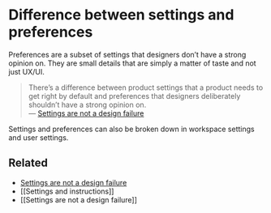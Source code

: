 # Difference between settings and preferences 

Preferences are a subset of settings that designers don’t have a strong opinion on. They are small details that are simply a matter of taste and not just UX/UI.

> There’s a difference between product settings that a product needs to get right by default and preferences that designers deliberately shouldn’t have a strong opinion on.\
> — [Settings are not a design failure](https://linear.app/blog/settings-are-not-a-design-failure)

Settings and preferences can also be broken down in workspace settings and user settings.

## Related
- [Settings are not a design failure](https://linear.app/blog/settings-are-not-a-design-failure)
- [[Settings and instructions]]
- [[Settings are not a design failure]]

  
